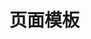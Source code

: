 # 页面模板
<template>
  <div></div>
</template>
<script setup lang="ts">
import { ref } from 'vue';
</script>

<style lang="scss" scoped>
</style>
